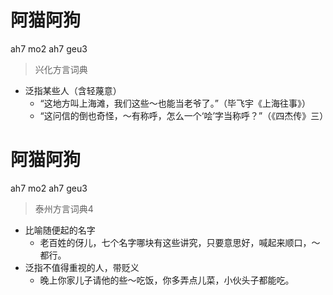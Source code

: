 # 阿猫阿狗
ah7 mo2 ah7 geu3
> 兴化方言词典
- 泛指某些人（含轻蔑意）
  - “这地方叫上海滩，我们这些～也能当老爷了。”（毕飞宇《上海往事》）
  - “这问信的倒也奇怪，～有称呼，怎么一个‘哙’字当称呼？”（《四杰传》三）

# 阿猫阿狗
ah7 mo2 ah7 geu3
> 泰州方言词典4
- 比喻随便起的名字
  - 老百姓的伢儿，七个名字哪块有这些讲究，只要意思好，喊起来顺口，～都行。
- 泛指不值得重视的人，带贬义
  - 晚上你家儿子请他的些～吃饭，你多弄点儿菜，小伙头子都能吃。
